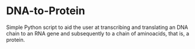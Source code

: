 # DNA-to-Protein
Simple Python script to aid the user at transcribing and translating an DNA chain to an RNA gene and subsequently to a chain of aminoacids, that is, a protein.
